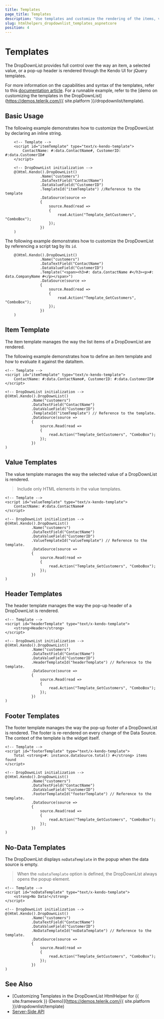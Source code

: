 ```yaml
---
title: Templates
page_title: Templates
description: "Use templates and customize the rendering of the items, values, and the popup header of the Telerik UI DropDownList HtmlHelper for {{ site.framework }}."
slug: htmlhelpers_dropdownlist_templates_aspnetcore
position: 4
---
```


# Templates

The DropDownList provides full control over the way an item, a selected value, or a pop-up header is rendered through the Kendo UI for jQuery templates.

For more information on the capabilities and syntax of the templates, refer to this [documentation article](https://docs.telerik.com/kendo-ui/framework/templates/overview). For a runnable example, refer to the [demo on customizing the templates in the DropDownList](https://demos.telerik.com/{{ site.platform }}/dropdownlist/template).

## Basic Usage

The following example demonstrates how to customize the DropDownList by declaring an inline string.

```
    <!-- Template -->
    <script id="itemTemplate" type="text/x-kendo-template">
        ContactName: #:data.ContactName#, CustomerID: #:data.CustomerID#
    </script>

    <!-- DropDownList initialization -->
    @(Html.Kendo().DropDownList()
                .Name("customers")
                .DataTextField("ContactName")
                .DataValueField("CustomerID")
                .TemplateId("itemTemplate") //Reference to the template
                .DataSource(source =>
                {
                    source.Read(read =>
                    {
                        read.Action("Template_GetCustomers", "ComboBox");
                    });
                })
    )
```

The following example demonstrates how to customize the DropDownList by referencing a script tag by its `id`.

```
    @(Html.Kendo().DropDownList()
                .Name("customers")
                .DataTextField("ContactName")
                .DataValueField("CustomerID")
                .Template("<span><h3>#: data.ContactName #</h3><p>#: data.CompanyName #</p></span>")
                .DataSource(source =>
                {
                    source.Read(read =>
                    {
                        read.Action("Template_GetCustomers", "ComboBox");
                    });
                })
    )
```

## Item Template

The item template manages the way the list items of a DropDownList are rendered.

The following example demonstrates how to define an item template and how to evaluate it against the dataItem.

    <!-- Template -->
    <script id="itemTemplate" type="text/x-kendo-template">
        ContactName: #:data.ContactName#, CustomerID: #:data.CustomerID#
    </script>

    <!-- DropDownList initialization -->
    @(Html.Kendo().DropDownList()
                .Name("customers")
                .DataTextField("ContactName")
                .DataValueField("CustomerID")
                .TemplateId("itemTemplate") // Reference to the template.
                .DataSource(source =>
                {
                    source.Read(read =>
                    {
                        read.Action("Template_GetCustomers", "ComboBox");
                    });
                })
    )

## Value Templates

The value template manages the way the selected value of a DropDownList is rendered.

> Include only HTML elements in the value templates.

    <!-- Template -->
    <script id="valueTemplate" type="text/x-kendo-template">
        ContactName: #:data.ContactName#
    </script>

    <!-- DropDownList initialization -->
    @(Html.Kendo().DropDownList()
                .Name("customers")
                .DataTextField("ContactName")
                .DataValueField("CustomerID")
                .ValueTemplateId("valueTemplate") // Reference to the template.
                .DataSource(source =>
                {
                    source.Read(read =>
                    {
                        read.Action("Template_GetCustomers", "ComboBox");
                    });
                })
    )

## Header Templates

The header template manages the way the pop-up header of a DropDownList is rendered.

    <!-- Template -->
    <script id="headerTemplate" type="text/x-kendo-template">
        <strong>Header</strong>
    </script>

    <!-- DropDownList initialization -->
    @(Html.Kendo().DropDownList()
                .Name("customers")
                .DataTextField("ContactName")
                .DataValueField("CustomerID")
                .HeaderTemplateId("headerTemplate") // Reference to the template.
                .DataSource(source =>
                {
                    source.Read(read =>
                    {
                        read.Action("Template_GetCustomers", "ComboBox");
                    });
                })
    )

## Footer Templates

The footer template manages the way the pop-up footer of a DropDownList is rendered. The footer is re-rendered on every change of the Data Source. The context of the template is the widget itself.

    <!-- Template -->
    <script id="footerTemplate" type="text/x-kendo-template">
        Total <strong>#: instance.dataSource.total() #</strong> items found
    </script>

    <!-- DropDownList initialization -->
    @(Html.Kendo().DropDownList()
                .Name("customers")
                .DataTextField("ContactName")
                .DataValueField("CustomerID")
                .FooterTemplateId("footerTemplate") // Reference to the template.
                .DataSource(source =>
                {
                    source.Read(read =>
                    {
                        read.Action("Template_GetCustomers", "ComboBox");
                    });
                })
    )

## No-Data Templates

The DropDownList displays `noDataTemplate` in the popup when the data source is empty.

> When the `noDataTemplate` option is defined, the DropDownList always opens the popup element.

    <!-- Template -->
    <script id="noDataTemplate" type="text/x-kendo-template">
        <strong>No Data!</strong>
    </script>

    <!-- DropDownList initialization -->
    @(Html.Kendo().DropDownList()
                .Name("customers")
                .DataTextField("ContactName")
                .DataValueField("CustomerID")
                .NoDataTemplateId("noDataTemplate") // Reference to the template.
                .DataSource(source =>
                {
                    source.Read(read =>
                    {
                        read.Action("Template_GetCustomers", "ComboBox");
                    });
                })
    )

## See Also

* [Customizing Templates in the DropDownList HtmlHelper for {{ site.framework }} (Demo)](https://demos.telerik.com/{{ site.platform }}/dropdownlist/template)
* [Server-Side API](/api/dropdownlist)
